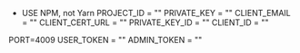 - USE NPM, not Yarn
PROJECT_ID = ""
PRIVATE_KEY = ""
CLIENT_EMAIL = ""
CLIENT_CERT_URL = ""
PRIVATE_KEY_ID = ""
CLIENT_ID = ""

PORT=4009 
USER_TOKEN = ""
ADMIN_TOKEN = ""